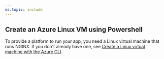```yaml
---
ms.topic: include
---
```


## Create an Azure Linux VM using Powershell

To provide a platform to run your app, you need a Linux virtual machine that runs NGINX.
If you don't already have one, see [Create a Linux virtual machine with the Azure CLI](https://docs.microsoft.com/azure/virtual-machines/linux/quick-create-cli).
